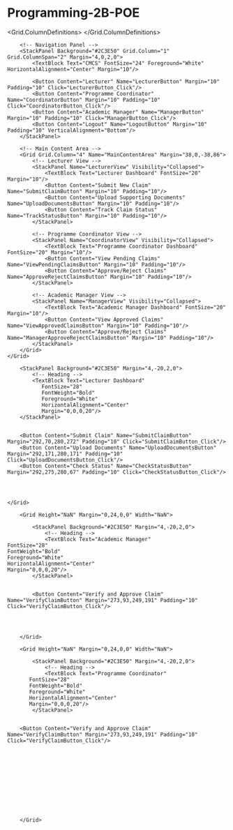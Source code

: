 # Programming-2B-POE


<Window x:Class="CMCS.MainWindow"
        xmlns="http://schemas.microsoft.com/winfx/2006/xaml/presentation"
        xmlns:x="http://schemas.microsoft.com/winfx/2006/xaml"
        Title="Contract Monthly Claim System" Height="450" Width="800">
    <Grid>
        <!-- Define the main layout with two columns: Navigation Panel and Main Content Area -->
        <Grid.ColumnDefinitions>
            <ColumnDefinition Width="81"/>
            <ColumnDefinition Width="47"/>
            <ColumnDefinition Width="596"/>
            <ColumnDefinition Width="76"/>
            <ColumnDefinition Width="0*"/>
        </Grid.ColumnDefinitions>

        <!-- Navigation Panel -->
        <StackPanel Background="#2C3E50" Grid.Column="1" Grid.ColumnSpan="2" Margin="4,0,2,0">
            <TextBlock Text="CMCS" FontSize="24" Foreground="White" HorizontalAlignment="Center" Margin="10"/>
            
            <Button Content="Lecturer" Name="LecturerButton" Margin="10" Padding="10" Click="LecturerButton_Click"/>
            <Button Content="Programme Coordinator" Name="CoordinatorButton" Margin="10" Padding="10" Click="CoordinatorButton_Click"/>
            <Button Content="Academic Manager" Name="ManagerButton" Margin="10" Padding="10" Click="ManagerButton_Click"/>
            <Button Content="Logout" Name="LogoutButton" Margin="10" Padding="10" VerticalAlignment="Bottom"/>
        </StackPanel>

        <!-- Main Content Area -->
        <Grid Grid.Column="4" Name="MainContentArea" Margin="38,0,-38,86">
            <!-- Lecturer View -->
            <StackPanel Name="LecturerView" Visibility="Collapsed">
                <TextBlock Text="Lecturer Dashboard" FontSize="20" Margin="10"/>
                <Button Content="Submit New Claim" Name="SubmitClaimButton" Margin="10" Padding="10"/>
                <Button Content="Upload Supporting Documents" Name="UploadDocumentsButton" Margin="10" Padding="10"/>
                <Button Content="Track Claim Status" Name="TrackStatusButton" Margin="10" Padding="10"/>
            </StackPanel>

            <!-- Programme Coordinator View -->
            <StackPanel Name="CoordinatorView" Visibility="Collapsed">
                <TextBlock Text="Programme Coordinator Dashboard" FontSize="20" Margin="10"/>
                <Button Content="View Pending Claims" Name="ViewPendingClaimsButton" Margin="10" Padding="10"/>
                <Button Content="Approve/Reject Claims" Name="ApproveRejectClaimsButton" Margin="10" Padding="10"/>
            </StackPanel>

            <!-- Academic Manager View -->
            <StackPanel Name="ManagerView" Visibility="Collapsed">
                <TextBlock Text="Academic Manager Dashboard" FontSize="20" Margin="10"/>
                <Button Content="View Approved Claims" Name="ViewApprovedClaimsButton" Margin="10" Padding="10"/>
                <Button Content="Approve/Reject Claims" Name="ManagerApproveRejectClaimsButton" Margin="10" Padding="10"/>
            </StackPanel>
        </Grid>
    </Grid>
</Window>










<Window x:Class="CMCS.Lecturer"
        xmlns="http://schemas.microsoft.com/winfx/2006/xaml/presentation"
        xmlns:x="http://schemas.microsoft.com/winfx/2006/xaml"
        xmlns:d="http://schemas.microsoft.com/expression/blend/2008"
        xmlns:mc="http://schemas.openxmlformats.org/markup-compatibility/2006"
        xmlns:local="clr-namespace:CMCS"
        mc:Ignorable="d"
        Title="Lecturer" Height="450" Width="800">
    <Grid Height="NaN" Margin="0,24,0,0" Width="NaN">

        <StackPanel Background="#2C3E50" Margin="4,-20,2,0">
            <!-- Heading -->
            <TextBlock Text="Lecturer Dashboard" 
               FontSize="28" 
               FontWeight="Bold" 
               Foreground="White"
               HorizontalAlignment="Center" 
               Margin="0,0,0,20"/>
        </StackPanel>


        <Button Content="Submit Claim" Name="SubmitClaimButton" Margin="292,70,280,272" Padding="10" Click="SubmitClaimButton_Click"/>
        <Button Content="Upload Documents" Name="UploadDocumentsButton" Margin="292,171,280,171" Padding="10" Click="UploadDocumentsButton_Click"/>
        <Button Content="Check Status" Name="CheckStatusButton" Margin="292,275,280,67" Padding="10" Click="CheckStatusButton_Click"/>




    </Grid>
</Window>








<Window x:Class="CMCS.AcademicManager"
        xmlns="http://schemas.microsoft.com/winfx/2006/xaml/presentation"
        xmlns:x="http://schemas.microsoft.com/winfx/2006/xaml"
        xmlns:d="http://schemas.microsoft.com/expression/blend/2008"
        xmlns:mc="http://schemas.openxmlformats.org/markup-compatibility/2006"
        xmlns:local="clr-namespace:CMCS"
        mc:Ignorable="d"
        Title="AcademicManager" Height="450" Width="800">
  

       


        <Grid Height="NaN" Margin="0,24,0,0" Width="NaN">

            <StackPanel Background="#2C3E50" Margin="4,-20,2,0">
                <!-- Heading -->
                <TextBlock Text="Academic Manager" 
    FontSize="28" 
    FontWeight="Bold" 
    Foreground="White"
    HorizontalAlignment="Center" 
    Margin="0,0,0,20"/>
            </StackPanel>


            <Button Content="Verify and Approve Claim" Name="VerifyClaimButton" Margin="273,93,249,191" Padding="10" Click="VerifyClaimButton_Click"/>




        </Grid>
</Window>








<Window x:Class="CMCS.ProgrammeCoordinator"
        xmlns="http://schemas.microsoft.com/winfx/2006/xaml/presentation"
        xmlns:x="http://schemas.microsoft.com/winfx/2006/xaml"
        xmlns:d="http://schemas.microsoft.com/expression/blend/2008"
        xmlns:mc="http://schemas.openxmlformats.org/markup-compatibility/2006"
        xmlns:local="clr-namespace:CMCS"
        mc:Ignorable="d"
        Title="ProgrammeCoordinator" Height="450" Width="800">
    

        <Grid Height="NaN" Margin="0,24,0,0" Width="NaN">

            <StackPanel Background="#2C3E50" Margin="4,-20,2,0">
                <!-- Heading -->
                <TextBlock Text="Programme Coordinator" 
           FontSize="28" 
           FontWeight="Bold" 
           Foreground="White"
           HorizontalAlignment="Center" 
           Margin="0,0,0,20"/>
            </StackPanel>


        <Button Content="Verify and Approve Claim" Name="VerifyClaimButton" Margin="273,93,249,191" Padding="10" Click="VerifyClaimButton_Click"/>
          











        </Grid>
</Window>




